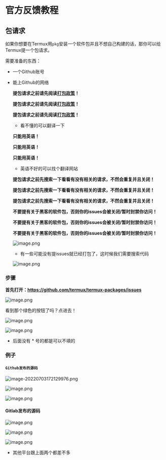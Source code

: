 # 官方反馈教程

## 包请求

如果你想要在Termux用`pkg`安装一个软件包并且不想自己构建的话，那你可以给Termux提一个包请求。

需要准备的东西：

* 一个Github账号

* 能上Github的网络

  

  **提包请求之前请先阅读[打包政策](https://github.com/termux/termux-packages/blob/master/CONTRIBUTING.md#packaging-policy)！**

  **提包请求之前请先阅读[打包政策](https://github.com/termux/termux-packages/blob/master/CONTRIBUTING.md#packaging-policy)！**

  **提包请求之前请先阅读[打包政策](https://github.com/termux/termux-packages/blob/master/CONTRIBUTING.md#packaging-policy)！**

  * 看不懂的可以翻译一下

  

  **只能用英语！**

  **只能用英语！**

  **只能用英语！**

  * 英语不好的可以找个翻译网站

    

  **提包请求之前先搜索一下看看有没有相关的请求，不然会重复并且关闭！**

  **提包请求之前先搜索一下看看有没有相关的请求，不然会重复并且关闭！**

  **提包请求之前先搜索一下看看有没有相关的请求，不然会重复并且关闭！**

  

  **不要提有关于黑客的软件包，否则你的issues会被关闭/暂时封禁你访问！**

  **不要提有关于黑客的软件包，否则你的issues会被关闭/暂时封禁你访问！**
  
  **不要提有关于黑客的软件包，否则你的issues会被关闭/暂时封禁你访问！**
  
  ![image.png](https://s2.loli.net/2022/07/03/r6dg4MVQER7aTkZ.png)
  
  
  
  * 有一些可能没有提issues就已经打包了，这时候我们需要搜索代码
  
  ![image.png](https://s2.loli.net/2022/07/03/kIGPCwKeVfR4BEs.png)

### 步骤

**首先打开：https://github.com/termux/termux-packages/issues**

![image.png](https://s2.loli.net/2022/07/03/WbKv2Fy53wjcnmI.png)

看到那个绿色的按钮了吗？点进去！

![image.png](https://s2.loli.net/2022/07/03/gGSXfMwhmr1HRD3.png)

![image.png](https://s2.loli.net/2022/07/03/sq3dRlDbBYpvU45.png)

* 后面没有 * 号的都是可以不填的

### 例子

#### `Github发布的源码`

![image-20220703172129976.png](https://s2.loli.net/2022/07/03/yaOHWqfoLY86KbD.png)

![image.png](https://s2.loli.net/2022/07/03/WNHVqmMID1iRJKe.png)

![image.png](https://s2.loli.net/2022/07/03/QWVO1SYjJmwdqUP.png)

#### Gitlab发布的源码

![image.png](https://s2.loli.net/2022/07/03/EulUdVThD2Cz38F.png)

![image.png](https://s2.loli.net/2022/07/03/8LU6y1IpVBCrYZm.png)

![image.png](https://s2.loli.net/2022/07/03/E9wI8u7vdAlLNjK.png)

* 其他平台跟上面两个都差不多








